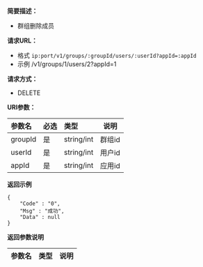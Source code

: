 
**简要描述：**

- 群组删除成员

**请求URL：**
- 格式 ` ip:port/v1/groups/:groupId/users/:userId?appId=:appId `
- 示例 /v1/groups/1/users/2?appId=1

**请求方式：**
- DELETE

**URI参数：**

|参数名|必选|类型|说明|
|:----    |:---|:----- |-----   |
|groupId |是  |string/int |群组id   |
|userId |是  |string/int | 用户id    |
|appId     |是  |string/int |应用id    |

 **返回示例**

 ```
 {
     "Code" : "0",
     "Msg" : "成功",
     "Data" : null
 }

 ```



 **返回参数说明**

|参数名|类型|说明|
|:-----  |:-----|-----                           |




